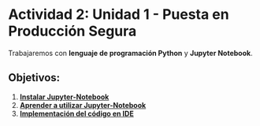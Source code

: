 # Actividad 2: Unidad 1 - Puesta en Producción Segura

Trabajaremos con **lenguaje de programación Python** y **Jupyter Notebook**.

## Objetivos:

1. [**Instalar Jupyter-Notebook**](/Instalacion_jupyter.md)
2. [**Aprender a utilizar Jupyter-Notebook**](/Aprende_Jupyter.md)
3. [**Implementación del código en IDE**](/Calculadora.py)